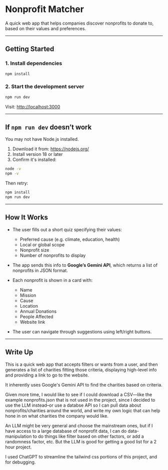 # Nonprofit Matcher

A quick web app that helps companies discover nonprofits to donate to, based on their values and preferences.

---

## Getting Started

### 1. Install dependencies

```bash
npm install
```

### 2. Start the development server

```bash
npm run dev
```

Visit: [http://localhost:3000](http://localhost:3000)

---

## If `npm run dev` doesn’t work

You may not have Node.js installed.

1. Download it from: https://nodejs.org/
2. Install version 18 or later
3. Confirm it's installed:

```bash
node -v
npm -v
```

Then retry:

```bash
npm install
npm run dev
```

---

## How It Works

- The user fills out a short quiz specifying their values:
  - Preferred cause (e.g. climate, education, health)
  - Local or global scope
  - Nonprofit size
  - Number of nonprofits to display

- The app sends this info to **Google’s Gemini API**, which returns a list of nonprofits in JSON format.

- Each nonprofit is shown in a card with:
  - Name
  - Mission
  - Cause
  - Location
  - Annual Donations
  - People Affected
  - Website link

- The user can navigate through suggestions using left/right buttons.

---

## Write Up

This is a quick web app that accepts filters or wants from a user, and then generates a list of charities fitting those criteria, displaying high-level info and providing a link to go to the website. 

It inherently uses Google's Gemini API to find the charities based on criteria. 

Given more time, I would like to see if I could download a CSV—like the example nonprofits.json that is not used in the project, since I decided to use the LLM instead–or use a databse API so I can pull data about nonprofits/charities around the world, and write my own logic that can help hone in on what charities the company would like.

An LLM might be very general and choose the mainstream ones, but if I have access to a large database of nonprofit data, I can do data-manipulation to do things like filter based on other factors, or add a randomness factor, etc. But the LLM is good for getting a good list for a 2 hour project.

I used ChatGPT to streamline the tailwind css portions of this project, and for debugging.
